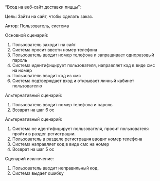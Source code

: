 ﻿“Вход на веб-сайт доставки пиццы”:

Цель: Зайти на сайт, чтобы сделать заказ.

Актор: Пользователь, система

Основной сценарий:

1. Пользователь заходит на сайт
1. Система просит ввести номер телефона
1. Пользователь вводит номер телефона и запрашивает одноразовый пароль
1. Система идентифицирует пользователя, направляет код в виде смс на номер
1. Пользователь вводит код из смс
1. Система подтверждает вход и открывает личный кабинет пользователю

Альтернативный сценарий:

1. Пользователь вводит номер телефона и пароль
1. Возврат на шаг 6 ос

Альтернативный сценарий:

1. Система не идентифицирует пользователя, просит пользователя пройти в раздел регистрации.
1. Пользователь в разделе регистрация вводит номер телефона
1. Система направляет код в виде смс на номер
1. Возврат на шаг 5 ос

Сценарий исключение:

1. Пользователь вводит неправильный код.
1. Система выдает ошибку
